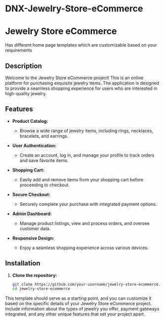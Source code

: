 # DNX-Jewelry-Store-eCommerce
 
# Jewelry Store eCommerce

Has different home page templates which are customizable based on your requirements 

## Description

Welcome to the Jewelry Store eCommerce project! This is an online platform for purchasing exquisite jewelry items. The application is designed to provide a seamless shopping experience for users who are interested in high-quality jewelry.

## Features

- **Product Catalog:**
  - Browse a wide range of jewelry items, including rings, necklaces, bracelets, and earrings.

- **User Authentication:**
  - Create an account, log in, and manage your profile to track orders and save favorite items.

- **Shopping Cart:**
  - Easily add and remove items from your shopping cart before proceeding to checkout.

- **Secure Checkout:**
  - Securely complete your purchase with integrated payment options.

- **Admin Dashboard:**
  - Manage product listings, view and process orders, and oversee customer data.

- **Responsive Design:**
  - Enjoy a seamless shopping experience across various devices.

## Installation

1. **Clone the repository:**
   ```bash
   git clone https://github.com/your-username/jewelry-store-ecommerce.git
   cd jewelry-store-ecommerce

This template should serve as a starting point, and you can customize it based on the specific details of your Jewelry Store eCommerce project. Include information about the types of jewelry you offer, payment gateways integrated, and any other unique features that set your project apart.
